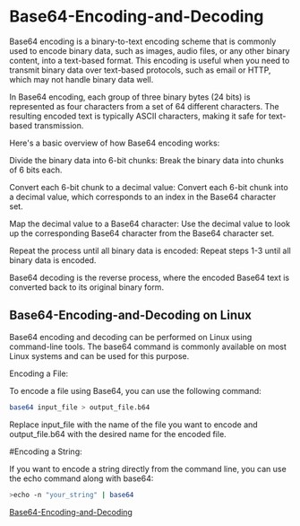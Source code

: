 # Base64-Encoding-and-Decoding


<p>Base64 encoding is a binary-to-text encoding scheme that is commonly used to encode binary data, such as images, audio files, or any other binary content, into a text-based format. This encoding is useful when you need to transmit binary data over text-based protocols, such as email or HTTP, which may not handle binary data well.

In Base64 encoding, each group of three binary bytes (24 bits) is represented as four characters from a set of 64 different characters. The resulting encoded text is typically ASCII characters, making it safe for text-based transmission.

Here's a basic overview of how Base64 encoding works:

Divide the binary data into 6-bit chunks: Break the binary data into chunks of 6 bits each.

Convert each 6-bit chunk to a decimal value: Convert each 6-bit chunk into a decimal value, which corresponds to an index in the Base64 character set.

Map the decimal value to a Base64 character: Use the decimal value to look up the corresponding Base64 character from the Base64 character set.

Repeat the process until all binary data is encoded: Repeat steps 1-3 until all binary data is encoded.

Base64 decoding is the reverse process, where the encoded Base64 text is converted back to its original binary form.</p>

<H2>Base64-Encoding-and-Decoding on Linux</H2>
Base64 encoding and decoding can be performed on Linux using command-line tools. The base64 command is commonly available on most Linux systems and can be used for this purpose.

<p>Encoding a File:</p>

To encode a file using Base64, you can use the following command:

```sh
base64 input_file > output_file.b64
```

Replace input_file with the name of the file you want to encode and output_file.b64 with the desired name for the encoded file.

</p>#Encoding a String:</p>

If you want to encode a string directly from the command line, you can use the echo command along with base64:

```sh
>echo -n "your_string" | base64
```

<a href="https://linuxguidehq.com/linux-command-line-base64-encoding-and-decoding/"> Base64-Encoding-and-Decoding
</a>
